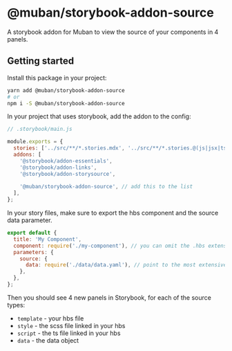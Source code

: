 # @muban/storybook-addon-source

A storybook addon for Muban to view the source of your components in 4 panels.

## Getting started

Install this package in your project:

```sh
yarn add @muban/storybook-addon-source
# or
npm i -S @muban/storybook-addon-source
```

In your project that uses storybook, add the addon to the config:

```js
// .storybook/main.js

module.exports = {
  stories: ['../src/**/*.stories.mdx', '../src/**/*.stories.@(js|jsx|ts|tsx)'],
  addons: [
    '@storybook/addon-essentials',
    '@storybook/addon-links',
    '@storybook/addon-storysource',
    
    '@muban/storybook-addon-source', // add this to the list
  ],
};
```

In your story files, make sure to export the hbs component and the source data parameter.

```js
export default {
  title: 'My Component',
  component: require('./my-component'), // you can omit the .hbs extension
  parameters: {
    source: {
      data: require('./data/data.yaml'), // point to the most extensive data file
    },
  },
};
```

Then you should see 4 new panels in Storybook, for each of the source types:

* `template` - your hbs file
* `style` - the scss file linked in your hbs
* `script` - the ts file linked in your hbs
* `data` - the data object